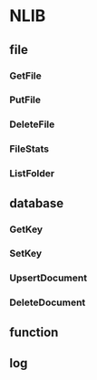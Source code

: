 # NLIB

## file

### GetFile
### PutFile
### DeleteFile
### FileStats
### ListFolder

## database

### GetKey
### SetKey
### UpsertDocument
### DeleteDocument

## function

## log
